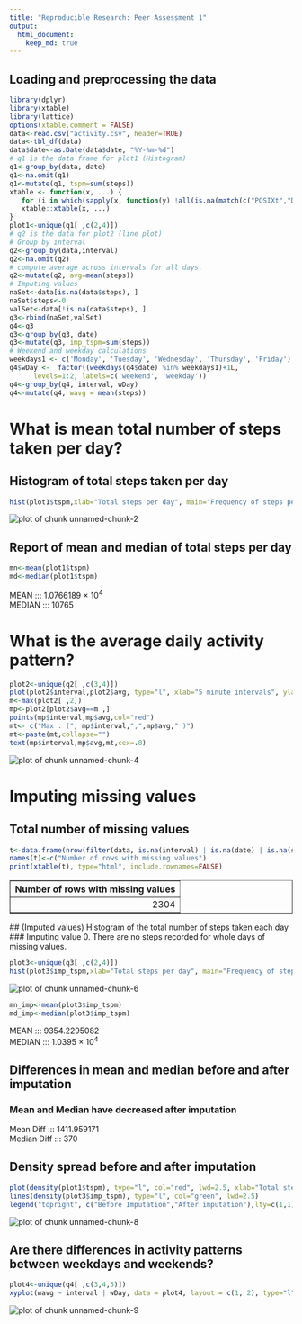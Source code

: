 ```yaml
---
title: "Reproducible Research: Peer Assessment 1"
output: 
  html_document:
    keep_md: true
---
```



## Loading and preprocessing the data

```r
library(dplyr)
library(xtable)
library(lattice)
options(xtable.comment = FALSE)
data<-read.csv("activity.csv", header=TRUE)
data<-tbl_df(data)
data$date<-as.Date(data$date, "%Y-%m-%d")
# q1 is the data frame for plot1 (Histogram)
q1<-group_by(data, date)
q1<-na.omit(q1)
q1<-mutate(q1, tspm=sum(steps))
xtable <- function(x, ...) {
   for (i in which(sapply(x, function(y) !all(is.na(match(c("POSIXt","Date"),class(y))))))) x[[i]] <- as.character(x[[i]])
   xtable::xtable(x, ...)
}
plot1<-unique(q1[ ,c(2,4)])
# q2 is the data for plot2 (line plot)
# Group by interval
q2<-group_by(data,interval)
q2<-na.omit(q2)
# compute average across intervals for all days.
q2<-mutate(q2, avg=mean(steps))
# Imputing values
naSet<-data[is.na(data$steps), ]
naSet$steps<-0
valSet<-data[!is.na(data$steps), ]
q3<-rbind(naSet,valSet)
q4<-q3
q3<-group_by(q3, date)
q3<-mutate(q3, imp_tspm=sum(steps))
# Weekend and weekday calculations
weekdays1 <- c('Monday', 'Tuesday', 'Wednesday', 'Thursday', 'Friday')
q4$wDay <-  factor((weekdays(q4$date) %in% weekdays1)+1L,
      levels=1:2, labels=c('weekend', 'weekday'))
q4<-group_by(q4, interval, wDay)
q4<-mutate(q4, wavg = mean(steps))
```
# What is mean total number of steps taken per day?
## Histogram of total steps taken per day

```r
hist(plot1$tspm,xlab="Total steps per day", main="Frequency of steps per day")
```

![plot of chunk unnamed-chunk-2](figure/unnamed-chunk-2-1.png) 
## Report of mean and median of total steps per day

```r
mn<-mean(plot1$tspm)
md<-median(plot1$tspm)
```
MEAN   ::: 1.0766189 &times; 10<sup>4</sup>  
MEDIAN ::: 10765
# What is the average daily activity pattern?

```r
plot2<-unique(q2[ ,c(3,4)])
plot(plot2$interval,plot2$avg, type="l", xlab="5 minute intervals", ylab="Average in intervals across all days", main="Average across intervals on all days", col="green")
m<-max(plot2[ ,2])
mp<-plot2[plot2$avg==m ,]
points(mp$interval,mp$avg,col="red")
mt<- c("Max : (", mp$interval,",",mp$avg," )")
mt<-paste(mt,collapse="")
text(mp$interval,mp$avg,mt,cex=.8)
```

![plot of chunk unnamed-chunk-4](figure/unnamed-chunk-4-1.png) 

# Imputing missing values
## Total number of missing values

```r
t<-data.frame(nrow(filter(data, is.na(interval) | is.na(date) | is.na(steps))))
names(t)<-c("Number of rows with missing values")
print(xtable(t), type="html", include.rownames=FALSE)
```

<table border=1>
<tr> <th> Number of rows with missing values </th>  </tr>
  <tr> <td align="right"> 2304 </td> </tr>
   </table>
## (Imputed values) Histogram of the total number of steps taken each day
### Imputing value 0. There are no steps recorded for whole days of missing values.

```r
plot3<-unique(q3[ ,c(2,4)])
hist(plot3$imp_tspm,xlab="Total steps per day", main="Frequency of steps per day")
```

![plot of chunk unnamed-chunk-6](figure/unnamed-chunk-6-1.png) 

```r
mn_imp<-mean(plot3$imp_tspm)
md_imp<-median(plot3$imp_tspm)
```
MEAN   ::: 9354.2295082  
MEDIAN ::: 1.0395 &times; 10<sup>4</sup>

## Differences in mean and median before and after imputation
### Mean and Median have decreased after imputation
Mean Diff ::: 1411.959171  
Median Diff ::: 370
## Density spread before and after imputation

```r
plot(density(plot1$tspm), type="l", col="red", lwd=2.5, xlab="Total steps per day", main="Density plot of total steps per day")
lines(density(plot3$imp_tspm), type="l", col="green", lwd=2.5)
legend("topright", c("Before Imputation","After imputation"),lty=c(1,1),lwd=c(2.5,2.5),col=c("red","green"))
```

![plot of chunk unnamed-chunk-8](figure/unnamed-chunk-8-1.png) 
## Are there differences in activity patterns between weekdays and weekends?

```r
plot4<-unique(q4[ ,c(3,4,5)])
xyplot(wavg ~ interval | wDay, data = plot4, layout = c(1, 2), type="l", xlab="5 minute intervals in a day", ylab="Average steps")
```

![plot of chunk unnamed-chunk-9](figure/unnamed-chunk-9-1.png) 
